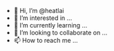 - 👋 Hi, I’m @heatlai
- 👀 I’m interested in ...
- 🌱 I’m currently learning ...
- 💞️ I’m looking to collaborate on ...
- 📫 How to reach me ...

<!---
heatlai/heatlai is a ✨ special ✨ repository because its `README.md` (this file) appears on your GitHub profile.
You can click the Preview link to take a look at your changes.
--->
